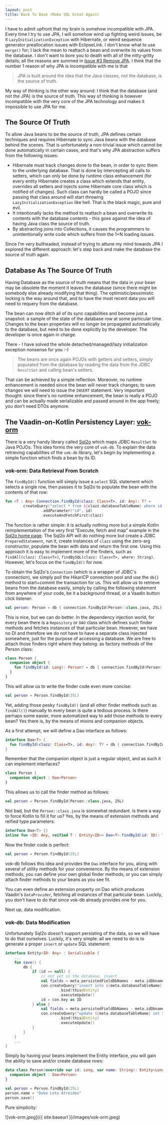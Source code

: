 ```yaml
---
layout: post
title: Back To Base (Make SQL Great Again)
---
```


I have to admit upfront that my brain is somehow incompatible with JPA. Every time I try to use JPA, I will somehow wind up fighting weird issues, be it `LazyInitializationException` with Hibernate, or weird sequence generator preallocation issues with EclipseLink. I don't know what to use `merge()` for; I lack the mean to reattach a bean and overwrite its values from the database. I don't want to bore you to death with all of the nitty-gritty details; all the reasons are summed in [Issue #3 Remove JPA](https://github.com/mvysny/vaadin-on-kotlin/issues/3). I think that the number 1 reason of why JPA is incompatible with me is that

> JPA is built around the idea that the Java classes, not the database, is the source of truth.

My way of thinking is the other way around: I think that the database (and not the JPA) is the source of truth. This way of thinking is however incompatible with the very core of the JPA technology and makes it impossible to use JPA for me.

## The Source Of Truth

To allow Java beans to be the source of truth, JPA defines certain techniques and requires Hibernate to sync Java beans with the database behind the scenes. That is unfortunately a non-trivial issue which cannot be done automatically in certain cases, and that's why JPA abstraction suffers from the following issues:

* Hibernate must track changes done to the bean, in order to sync them to the underlying database. That is done by intercepting all calls to setters, which can only be done by runtime class enhancement (for every entity Hibernate creates a class which extends that entity, overrides all setters and injects some Hibernate core class which is notified of changes). Such class can hardly be called a POJO since passing that class around will start throwing `LazyInitializationException` like hell. That is the black magic, pure and evil.
* It intentionally lacks the method to reattach a bean and overwrite its contents with the database contents - this goes against the idea of having Java class the source of truth.
* By abstracting joins into Collections, it causes the programmers to unintentionally write code which suffers from the 1+N loading issues.

Since I'm very bullheaded, instead of trying to attune my mind towards JPA I explored the different approach: let's step back and make the database the source of truth again.

## Database As The Source Of Truth

Having Database as the source of truth means that the data in your bean may be obsolete the moment it leaves the database (since there might be somebody else already modifying that thing). The optimistic/pessimistic locking is the way around that, and to have the most recent data you will need to requery from the database.

The bean can now ditch all of its sync capabilities and become just a snapshot: a sample of the state of the database row at some particular time. Changes to the bean properties will no longer be propagated automatically to the database, but need to be done explicitly by the developer. The developer is once again in charge.

There - I have solved the whole detached/managed/lazy initialization exception nonsense for you :-)

> The beans are once again POJOs with getters and setters, simply populated from the database by reading the data from the JDBC `ResultSet` and calling bean's setters.

That can be achieved by a simple reflection. Moreover, no runtime enhancement is needed since the bean will never track changes; to save changes we will need to issue the `INSERT` statement. Very important thought: since there's no runtime enhancement, the bean is really a POJO and can be actually made serializable and passed around in the app freely; you don't need DTOs anymore.

## The Vaadin-on-Kotlin Persistency Layer: [vok-orm](https://github.com/mvysny/vok-orm)

There is a very handy library called [Sql2o](https://www.sql2o.org/) which maps JDBC `ResultSet` to Java POJOs. This idea forms the very core of `vok-db`. To explain the data retrieving capabilities of the `vok-db` library, let's begin by implementing a simple function which finds a bean by its ID.

### vok-orm: Data Retrieval From Scratch

The `findById()` function will simply issue a `select` SQL statement which selects a single row, then passes it to Sql2o to populate the bean with the contents of that row:

```kotlin
fun <T : Any> Connection.findById(clazz: Class<T>, id: Any): T? =
        createQuery("select * from ${clazz.databaseTableName} where id = :id")
                .addParameter("id", id)
                .executeAndFetchFirst(clazz)
```

The function is rather simple: it is actually nothing more but a simple Kotlin reimplementation of the very first "Execute, fetch and map" example in the [Sql2o home page](https://www.sql2o.org/). The Sql2o API will do nothing more but create a JDBC `PreparedStatement`, run it, create instances of `clazz` using the zero-arg constructor, populate the bean with data and return the first one. Using this approach it is easy to implement more of the finders, such as `findAll(clazz: Class<T>)`, `findBySQL(clazz: Class<T>, where: String)`. However, let's focus on the `findById()` for now.

To obtain the Sql2o's `Connection` (which is a wrapper of JDBC's connection), we simply poll the HikariCP connection pool and use the `db{}` method to start+commit the transaction for us. This will allow us to retrieve beans from the database easily, simply by calling the following statement from anywhere of your code, be it a background thread, or a Vaadin button click listener:

```kotlin
val person: Person = db { connection.findById(Person::class.java, 25L) }
```

This is nice, but we can do better. In the dependency injection world, for every bean there is a `Repository` or `DAO` class which defines such finder methods and fetches instances of that particular bean. However, we have no DI and therefore we do not have to have a separate class injected somewhere, just for the purpose of accessing a database. We are free to attach those finders right where they belong: as factory methods of the Person class:

```kotlin
class Person {
  companion object {
    fun findById(id: Long): Person? = db { connection.findById(Person::class.java, id) }
  }
}
```

This will allow us to write the finder code even more concise:

```kotlin
val person = Person.findById(25L)
```

Yet, adding those pesky `findById()` (and all other finder methods such as `findAll()`) manually to every bean is quite a tedious process. Is there perhaps some easier, more automatized way to add those methods to every bean? Yes there is, by the means of mixins and companion objects.

As a first attempt, we will define a Dao interface as follows:

```kotlin
interface Dao<T> {
  fun findById(clazz: Class<T>, id: Any): T? = db { connection.findById(clazz, id) }
}
```

Remember that the companion object is just a regular object, and as such it can implement interfaces?

```kotlin
class Person {
  companion object : Dao<Person>
}
```

This allows us to call the finder method as follows:
```kotlin
val person = Person.findById(Person::class.java, 25L)
```
Not bad, but the `Person::class.java` is somewhat redundant. Is there a way to force Kotlin to fill it for us? Yes, by the means of extension methods and reified type parameters:

```kotlin
interface Dao<T> {}
inline fun <ID: Any, reified T : Entity<ID>> Dao<T>.findById(id: ID): T? = db { con.findById(T::class.java, id) }
```

Now the finder code is perfect:
```kotlin
val person = Person.findById(25L)
```

vok-db follows this idea and provides the `Dao` interface for you, along with several of utility methods for your convenience. By the means of extension methods, you can define your own global finder methods, or you can simply attach finder methods to your beans as you see fit.

You can even define an extension property on Dao which produces Vaadin's `DataProvider`, fetching all instances of that particular bean. Luckily, you don't have to do that since vok-db already provides one for you.

Next up, data modification.

### vok-db: Data Modification

Unfortunately Sql2o doesn't support persisting of the data, so we will have to do that ourselves. Luckily, it's very simple: all we need to do is to generate a proper `insert` or `update` SQL statement:

```kotlin
interface Entity<ID: Any> : Serializable {
    ...
    fun save() {
        db {
            if (id == null) {
                // not yet in the database, insert
                val fields = meta.persistedFieldDbNames - meta.idDbname
                con.createQuery("insert into ${meta.databaseTableName} (${fields.joinToString()}) values (${fields.map { ":$it" }.joinToString()})")
                        .bind(this@Entity)
                        .executeUpdate()
                id = con.key as ID
            } else {
                val fields = meta.persistedFieldDbNames - meta.idDbname
                con.createQuery("update ${meta.databaseTableName} set ${fields.map { "$it = :$it" }.joinToString()} where ${meta.idDbname} = :${meta.idDbname}")
                        .bind(this@Entity)
                        .executeUpdate()
            }
        }
    }
    ...
}
```

Simply by having your beans implement the Entity interface, you will gain the ability to save and/or create database rows:

```kotlin
data class Person(override var id: Long, var name: String): Entity<Long> {
  companion object : Dao<Person>
}

val person = Person.findById(25L)
person.name = "Duke Leto Atreides"
person.save()
```

Pure simplicity:

![vok-orm.jpeg]({{ site.baseurl }}/images/vok-orm.jpeg)
